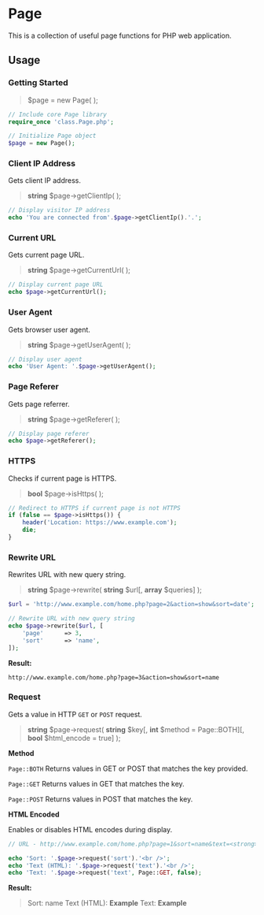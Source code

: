 # Page

This is a collection of useful page functions for PHP web application.



## Usage

### Getting Started

> \$page = new Page( );

```php
// Include core Page library
require_once 'class.Page.php';

// Initialize Page object
$page = new Page();
```



### Client IP Address

Gets client IP address.

> **string** \$page->getClientIp( );

```php
// Display visitor IP address
echo 'You are connected from'.$page->getClientIp().'.';
```



### Current URL

Gets current page URL.

> **string** \$page->getCurrentUrl( );

```php
// Display current page URL
echo $page->getCurrentUrl();
```



### User Agent

Gets browser user agent.

> **string** \$page->getUserAgent( );

```php
// Display user agent
echo 'User Agent: '.$page->getUserAgent();
```



### Page Referer

Gets page referrer.

> **string** \$page->getReferer( );

```php
// Display page referer
echo $page->getReferer();
```



### HTTPS

Checks if current page is HTTPS.

> **bool** \$page->isHttps( );

```php
// Redirect to HTTPS if current page is not HTTPS
if (false == $page->isHttps()) {
	header('Location: https://www.example.com');
  	die;
}
```



### Rewrite URL

Rewrites URL with new query string.

> **string** \$page->rewrite( **string** \$url\[, **array** \$queries\] );

```php
$url = 'http://www.example.com/home.php?page=2&action=show&sort=date';

// Rewrite URL with new query string
echo $page->rewrite($url, [
	'page'		=> 3,
	'sort'		=> 'name',
]);
```

**Result:**

```
http://www.example.com/home.php?page=3&action=show&sort=name
```



### Request

Gets a value in HTTP `GET` or `POST` request.

> **string** \$page->request( **string** \$key\[, **int** \$method = Page::BOTH\]\[, **bool** \$html_encode = true\] );

**Method**

`Page::BOTH` Returns values in GET or POST that matches the key provided.

`Page::GET` Returns values in GET that matches the key.

`Page::POST` Returns values in POST that matches the key.

**HTML Encoded**

Enables or disables HTML encodes during display.

```php
// URL - http://www.example.com/home.php?page=1&sort=name&text=<strong>Example</strong>

echo 'Sort: '.$page->request('sort').'<br />';
echo 'Text (HTML): '.$page->request('text').'<br />';
echo 'Text: '.$page->request('text', Page::GET, false);
```

**Result:**

> Sort: name
> Text (HTML): <strong>Example</strong>
> Text: **Example**

